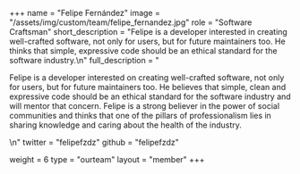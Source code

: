 +++
name = "Felipe Fernández"
image = "/assets/img/custom/team/felipe_fernandez.jpg"
role = "Software Craftsman"
short_description = "Felipe is a developer interested in creating well-crafted software, not only for users, but for future maintainers too. He thinks that simple, expressive code should be an ethical standard for the software industry.\n"
full_description = "<p>Felipe is a developer interested on creating well-crafted software, not only for users, but for future maintainers too. He believes that simple, clean and expressive code should be an ethical standard for the software industry and will mentor that concern. Felipe is a strong believer in the power of social communities and thinks that one of the pillars of professionalism lies in sharing knowledge and caring about the health of the industry.</p>\n"
twitter = "felipefzdz"
github = "felipefzdz"

weight = 6
type = "ourteam"
layout = "member"
+++